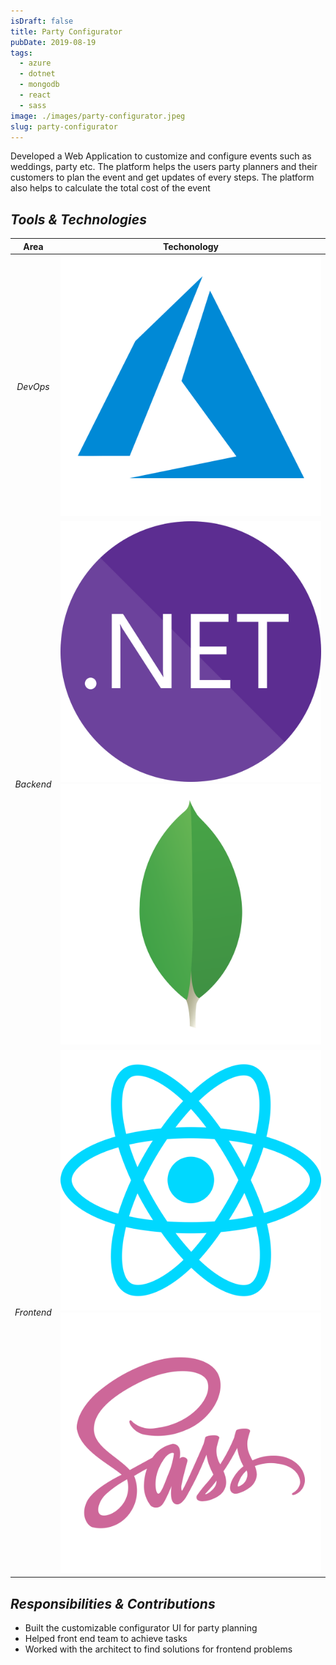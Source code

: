 ```yaml
---
isDraft: false
title: Party Configurator
pubDate: 2019-08-19
tags:
  - azure
  - dotnet
  - mongodb
  - react
  - sass
image: ./images/party-configurator.jpeg
slug: party-configurator
---
```


Developed a Web Application to customize and configure events such as weddings,
party etc. The platform helps the users party planners and their customers to plan the event and
get updates of every steps. The platform also helps to calculate the total cost of the event

## *Tools & Technologies*

|    Area    |                       Techonology                       |
| :--------: | :-----------------------------------------------------: |
|  *DevOps*  |                [![azureIcon]][azureUrl]                 |
| *Backend*  | [![dotnetIcon]][dotnetUrl] [![mongodbIcon]][mongodbUrl] |
| *Frontend* |     [![reactIcon]][reactUrl] [![sassIcon]][sassUrl]     |

## *Responsibilities & Contributions*

- Built the customizable configurator UI for party planning
- Helped front end team to achieve tasks
- Worked with the architect to find solutions for frontend problems

[mongodbIcon]: ./icons/mongo.svg "MongoDB"
[reactIcon]: ./icons/react.svg "ReactJS"
[sassIcon]: ./icons/sass.svg "SaSS"
[azureIcon]: ./icons//azure.svg "Azure Cloud"
[dotnetIcon]: ./icons/dotnet.svg "DotNet"
[reactUrl]: https://react.dev
[sassUrl]: https://sass-lang.com
[mongodbUrl]: https://www.mongodb.com
[azureUrl]: https://azure.microsoft.com/en-us
[dotnetUrl]: https://dotnet.microsoft.com/en-us/apps/aspnet
